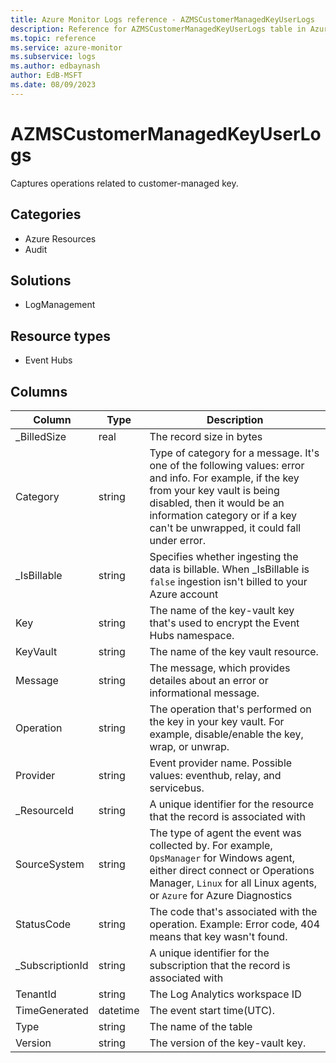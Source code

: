 ```yaml
---
title: Azure Monitor Logs reference - AZMSCustomerManagedKeyUserLogs
description: Reference for AZMSCustomerManagedKeyUserLogs table in Azure Monitor Logs.
ms.topic: reference
ms.service: azure-monitor
ms.subservice: logs
ms.author: edbaynash
author: EdB-MSFT
ms.date: 08/09/2023
---
```


# AZMSCustomerManagedKeyUserLogs

Captures operations related to customer-managed key.

## Categories

- Azure Resources
- Audit
## Solutions

- LogManagement
## Resource types

- Event Hubs




## Columns

| Column | Type | Description |
|---|---|---|
| _BilledSize | real | The record size in bytes |
| Category | string | Type of category for a message. It's one of the following values: error and info. For example, if the key from your key vault is being disabled, then it would be an information category or if a key can't be unwrapped, it could fall under error. |
| _IsBillable | string | Specifies whether ingesting the data is billable. When _IsBillable is `false` ingestion isn't billed to your Azure account |
| Key | string | The name of the key-vault key that's used to encrypt the Event Hubs namespace. |
| KeyVault | string | The name of the key vault resource. |
| Message | string | The message, which provides detailes about an error or informational message. |
| Operation | string | The operation that's performed on the key in your key vault. For example, disable/enable the key, wrap, or unwrap. |
| Provider | string | Event provider name. Possible values: eventhub, relay, and servicebus. |
| _ResourceId | string | A unique identifier for the resource that the record is associated with |
| SourceSystem | string | The type of agent the event was collected by. For example, `OpsManager` for Windows agent, either direct connect or Operations Manager, `Linux` for all Linux agents, or `Azure` for Azure Diagnostics |
| StatusCode | string | The code that's associated with the operation. Example: Error code, 404 means that key wasn't found. |
| _SubscriptionId | string | A unique identifier for the subscription that the record is associated with |
| TenantId | string | The Log Analytics workspace ID |
| TimeGenerated | datetime | The event start time(UTC). |
| Type | string | The name of the table |
| Version | string | The version of the key-vault key. |
